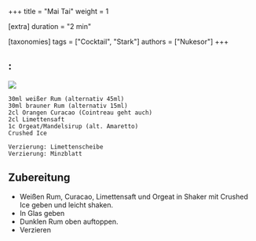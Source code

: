 +++
title = "Mai Tai"
weight = 1

[extra]
duration = "2 min"

[taxonomies]
tags = ["Cocktail", "Stark"]
authors = ["Nukesor"]
+++

## :

<div class="image" alt="Mai Tai">
    <img src="/cocktails/mai_tai.webp" style="width:auto;"></img>
</div>

```
30ml weißer Rum (alternativ 45ml)
30ml brauner Rum (alternativ 15ml)
2cl Orangen Curacao (Cointreau geht auch)
2cl Limettensaft
1c Orgeat/Mandelsirup (alt. Amaretto)
Crushed Ice

Verzierung: Limettenscheibe
Verzierung: Minzblatt
```

## Zubereitung

- Weißen Rum, Curacao, Limettensaft und Orgeat in Shaker mit Crushed Ice geben und leicht shaken.
- In Glas geben
- Dunklen Rum oben auftoppen.
- Verzieren
